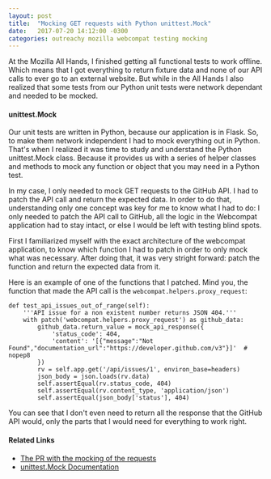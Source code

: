 ```yaml
---
layout: post
title:  "Mocking GET requests with Python unittest.Mock"
date:   2017-07-20 14:12:00 -0300
categories: outreachy mozilla webcompat testing mocking
---
```


At the Mozilla All Hands, I finished getting all functional tests to work offline. Which means that I got everything to return fixture data and none of our API calls to ever go to an external website. But while in the All Hands I also realized that some tests from our Python unit tests were network dependant and needed to be mocked.

#### unittest.Mock

Our unit tests are written in Python, because our application is in Flask. So, to make them network independent I had to mock everything out in Python. That's when I realized it was time to study and understand the Python unittest.Mock class. Because it provides us with a series of helper classes and methods to mock any function or object that you may need in a Python test.

In my case, I only needed to mock GET requests to the GitHub API. I had to patch the API call and return the expected data. In order to do that, understanding only one concept was key for me to know what I had to do: I only needed to patch the API call to GitHub, all the logic in the Webcompat application had to stay intact, or else I would be left with testing blind spots.

First I familiarized myself with the exact architecture of the webcompat application, to know which function I had to patch in order to only mock what was necessary. After doing that, it was very stright forward: patch the function and return the expected data from it.

Here is an example of one of the functions that I patched. Mind you, the function that made the API call is the `webcompat.helpers.proxy_request`:

```
def test_api_issues_out_of_range(self):
    '''API issue for a non existent number returns JSON 404.'''
    with patch('webcompat.helpers.proxy_request') as github_data:
        github_data.return_value = mock_api_response({
            'status_code': 404,
            'content': '[{"message":"Not Found","documentation_url":"https://developer.github.com/v3"}]'  # nopep8
        })
        rv = self.app.get('/api/issues/1', environ_base=headers)
        json_body = json.loads(rv.data)
        self.assertEqual(rv.status_code, 404)
        self.assertEqual(rv.content_type, 'application/json')
        self.assertEqual(json_body['status'], 404)
```

You can see that I don't even need to return all the response that the GitHub API would, only the parts that I would need for everything to work right.

#### Related Links

- [The PR with the mocking of the requests](https://github.com/webcompat/webcompat.com/pull/1697/files)
- [unittest.Mock Documentation](https://docs.python.org/3/library/unittest.mock.html)
